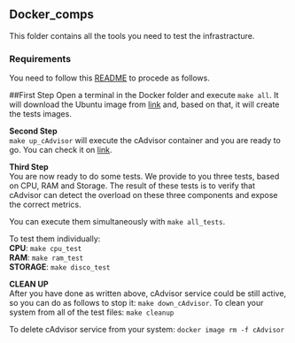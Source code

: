 ## Docker_comps
This folder contains all the tools you need to test the infrastracture.

### Requirements
You need to follow this [README](https://github.com/Nitchbit/Tumino-Sergi/blob/main/SystemMonitor/Client/README.md) to procede as follows.

##First Step
Open a terminal in the Docker folder and execute ```make all```.
It will download the Ubuntu image from [link](https://hub.docker.com/_/ubuntu) and, based on that, it will create the tests images.

**Second Step**\
```make up_cAdvisor``` will execute the cAdvisor container and you are ready to go. You can check it on [link](http://localhost:8080).

**Third Step**\
You are now ready to do some tests. We provide to you three tests, based on CPU, RAM and Storage.
The result of these tests is to verify that cAdvisor can detect the overload on these three components and expose the correct metrics.

You can execute them simultaneously with ```make all_tests```.

To test them individually:\
**CPU**: ```make cpu_test```\
**RAM**: ```make ram_test```\
**STORAGE**: ```make disco_test```

**CLEAN UP**\
After you have done as written above, cAdvisor service could be still active, so you can do as follows to stop it: ```make down_cAdvisor```.
To clean your system from all of the test files: ```make cleanup```

To delete cAdvisor service from your system: ```docker image rm -f cAdvisor```
